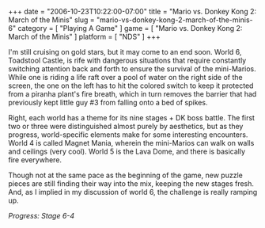 +++
date = "2006-10-23T10:22:00-07:00"
title = "Mario vs. Donkey Kong 2: March of the Minis"
slug = "mario-vs-donkey-kong-2-march-of-the-minis-6"
category = [ "Playing A Game" ]
game = [ "Mario vs. Donkey Kong 2: March of the Minis" ]
platform = [ "NDS" ]
+++

I'm still cruising on gold stars, but it may come to an end soon.  World 6, Toadstool Castle, is rife with dangerous situations that require constantly switching attention back and forth to ensure the survival of the mini-Marios.  While one is riding a life raft over a pool of water on the right side of the screen, the one on the left has to hit the colored switch to keep it protected from a piranha plant's fire breath, which in turn removes the barrier that had previously kept little guy #3 from falling onto a bed of spikes.

Right, each world has a theme for its nine stages + DK boss battle.  The first two or three were distinguished almost purely by aesthetics, but as they progress, world-specific elements make for some interesting encounters.  World 4 is called Magnet Mania, wherein the mini-Marios can walk on walls and ceilings (very cool).  World 5 is the Lava Dome, and there is basically fire everywhere.

Though not at the same pace as the beginning of the game, new puzzle pieces are still finding their way into the mix, keeping the new stages fresh.  And, as I implied in my discussion of world 6, the challenge is really ramping up.

<i>Progress: Stage 6-4</i>